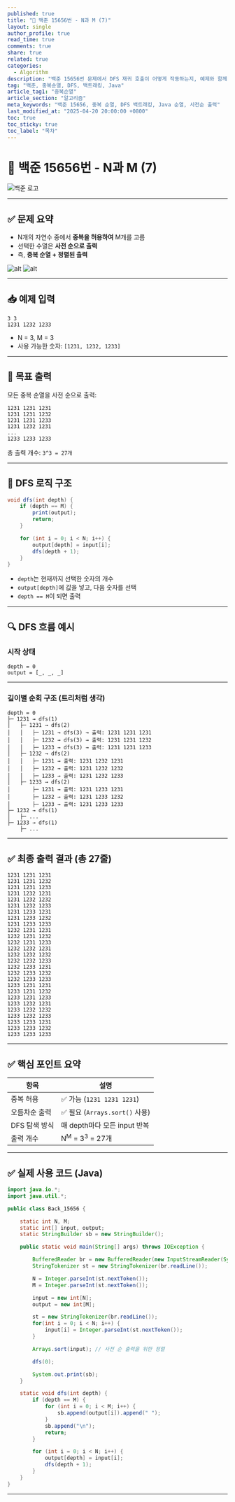 ```yaml
---
published: true
title: "🔢 백준 15656번 - N과 M (7)"
layout: single
author_profile: true
read_time: true
comments: true
share: true
related: true
categories:
  - Algorithm
description: "백준 15656번 문제에서 DFS 재귀 호출이 어떻게 작동하는지, 예제와 함께 완전히 시각화해서 정리합니다."
tag: "백준, 중복순열, DFS, 백트래킹, Java"
article_tag1: "중복순열"
article_section: "알고리즘"
meta_keywords: "백준 15656, 중복 순열, DFS 백트래킹, Java 순열, 사전순 출력"
last_modified_at: "2025-04-20 20:00:00 +0800"
toc: true
toc_sticky: true
toc_label: "목차"
---
```


# 🔢 백준 15656번 - N과 M (7)

![백준 로고](https://d2gd6pc034wcta.cloudfront.net/images/logo@2x.png)

---

## ✅ 문제 요약

- N개의 자연수 중에서 **중복을 허용하여** M개를 고름
- 선택한 수열은 **사전 순으로 출력**
- 즉, **중복 순열 + 정렬된 출력**

![alt](/assets/images/post/Algorithm/15656_1.png)
![alt](/assets/images/post/Algorithm/15656_2.png)

---

## 📥 예제 입력

```
3 3
1231 1232 1233
```

- N = 3, M = 3
- 사용 가능한 숫자: `[1231, 1232, 1233]`

---

## 🎯 목표 출력

모든 중복 순열을 사전 순으로 출력:

```
1231 1231 1231
1231 1231 1232
1231 1231 1233
1231 1232 1231
...
1233 1233 1233
```

총 출력 개수: `3^3 = 27개`

---

## 🧠 DFS 로직 구조

```java
void dfs(int depth) {
    if (depth == M) {
        print(output);
        return;
    }

    for (int i = 0; i < N; i++) {
        output[depth] = input[i];
        dfs(depth + 1);
    }
}
```

- `depth`는 현재까지 선택한 숫자의 개수
- `output[depth]`에 값을 넣고, 다음 숫자를 선택
- `depth == M`이 되면 출력

---

## 🔍 DFS 흐름 예시

### 시작 상태

```text
depth = 0
output = [_, _, _]
```

---

### 깊이별 순회 구조 (트리처럼 생각)

```
depth = 0
├─ 1231 → dfs(1)
│   ├─ 1231 → dfs(2)
│   │   ├─ 1231 → dfs(3) → 출력: 1231 1231 1231
│   │   ├─ 1232 → dfs(3) → 출력: 1231 1231 1232
│   │   ├─ 1233 → dfs(3) → 출력: 1231 1231 1233
│   ├─ 1232 → dfs(2)
│   │   ├─ 1231 → 출력: 1231 1232 1231
│   │   ├─ 1232 → 출력: 1231 1232 1232
│   │   ├─ 1233 → 출력: 1231 1232 1233
│   ├─ 1233 → dfs(2)
│       ├─ 1231 → 출력: 1231 1233 1231
│       ├─ 1232 → 출력: 1231 1233 1232
│       ├─ 1233 → 출력: 1231 1233 1233
├─ 1232 → dfs(1)
│   ├─ ...
├─ 1233 → dfs(1)
    ├─ ...
```

---

## ✅ 최종 출력 결과 (총 27줄)

```
1231 1231 1231
1231 1231 1232
1231 1231 1233
1231 1232 1231
1231 1232 1232
1231 1232 1233
1231 1233 1231
1231 1233 1232
1231 1233 1233
1232 1231 1231
1232 1231 1232
1232 1231 1233
1232 1232 1231
1232 1232 1232
1232 1232 1233
1232 1233 1231
1232 1233 1232
1232 1233 1233
1233 1231 1231
1233 1231 1232
1233 1231 1233
1233 1232 1231
1233 1232 1232
1233 1232 1233
1233 1233 1231
1233 1233 1232
1233 1233 1233
```

---

## ✅ 핵심 포인트 요약

| 항목          | 설명                                 |
| ------------- | ------------------------------------ |
| 중복 허용     | ✅ 가능 (`1231 1231 1231`)           |
| 오름차순 출력 | ✅ 필요 (`Arrays.sort()` 사용)       |
| DFS 탐색 방식 | 매 depth마다 모든 input 반복         |
| 출력 개수     | N<sup>M</sup> = 3<sup>3</sup> = 27개 |

---

## ✅ 실제 사용 코드 (Java)

```java
import java.io.*;
import java.util.*;

public class Back_15656 {

    static int N, M;
    static int[] input, output;
    static StringBuilder sb = new StringBuilder();

    public static void main(String[] args) throws IOException {

        BufferedReader br = new BufferedReader(new InputStreamReader(System.in));
        StringTokenizer st = new StringTokenizer(br.readLine());

        N = Integer.parseInt(st.nextToken());
        M = Integer.parseInt(st.nextToken());

        input = new int[N];
        output = new int[M];

        st = new StringTokenizer(br.readLine());
        for(int i = 0; i < N; i++) {
            input[i] = Integer.parseInt(st.nextToken());
        }

        Arrays.sort(input); // 사전 순 출력을 위한 정렬

        dfs(0);

        System.out.print(sb);
    }

    static void dfs(int depth) {
        if (depth == M) {
            for (int i = 0; i < M; i++) {
                sb.append(output[i]).append(" ");
            }
            sb.append("\n");
            return;
        }

        for (int i = 0; i < N; i++) {
            output[depth] = input[i];
            dfs(depth + 1);
        }
    }
}
```

---
